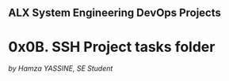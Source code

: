 ## ALX System Engineering DevOps Projects


# 0x0B. SSH Project tasks folder


*by Hamza YASSINE, SE Student*